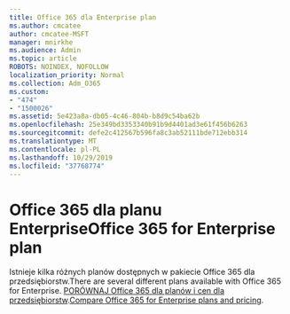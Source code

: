 ```yaml
---
title: Office 365 dla Enterprise plan
ms.author: cmcatee
author: cmcatee-MSFT
manager: mnirkhe
ms.audience: Admin
ms.topic: article
ROBOTS: NOINDEX, NOFOLLOW
localization_priority: Normal
ms.collection: Adm_O365
ms.custom:
- "474"
- "1500026"
ms.assetid: 5e423a8a-db05-4c46-804b-b8d9c54ba62b
ms.openlocfilehash: 25e349bd3353340b91b9d4401ad3e61f456b6263
ms.sourcegitcommit: defe2c412567b596fa8c3ab52111bde712ebb314
ms.translationtype: MT
ms.contentlocale: pl-PL
ms.lasthandoff: 10/29/2019
ms.locfileid: "37768774"
---
```

# <a name="office-365-for-enterprise-plan"></a><span data-ttu-id="6ae60-102">Office 365 dla planu Enterprise</span><span class="sxs-lookup"><span data-stu-id="6ae60-102">Office 365 for Enterprise plan</span></span>

<span data-ttu-id="6ae60-103">Istnieje kilka różnych planów dostępnych w pakiecie Office 365 dla przedsiębiorstw.</span><span class="sxs-lookup"><span data-stu-id="6ae60-103">There are several different plans available with Office 365 for Enterprise.</span></span> <span data-ttu-id="6ae60-104">[PORÓWNAJ Office 365 dla planów i cen dla przedsiębiorstw](https://products.office.com/business/compare-more-office-365-for-business-plans).</span><span class="sxs-lookup"><span data-stu-id="6ae60-104">[Compare Office 365 for Enterprise plans and pricing](https://products.office.com/business/compare-more-office-365-for-business-plans).</span></span>  